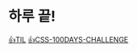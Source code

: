 # 하루 끝!
[👍TIL](https://github.com/trick-dotcom/TIL/tree/main/TIL)
[👍CSS-100DAYS-CHALLENGE](https://github.com/trick-dotcom/TIL/tree/main/CSS%20100DAYS%20CHALLENGE)